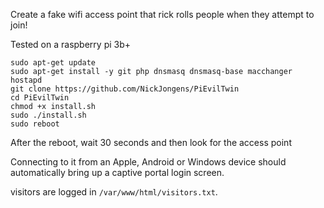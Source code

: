 Create a fake wifi access point that rick rolls people when they attempt to join!

Tested on a raspberry pi 3b+

```
sudo apt-get update
sudo apt-get install -y git php dnsmasq dnsmasq-base macchanger hostapd
git clone https://github.com/NickJongens/PiEvilTwin
cd PiEvilTwin
chmod +x install.sh
sudo ./install.sh
sudo reboot
```
After the reboot, wait 30 seconds and then look for the access point

Connecting to it from an Apple, Android or Windows device should automatically bring up a captive portal login screen.

visitors are logged in `/var/www/html/visitors.txt`.
